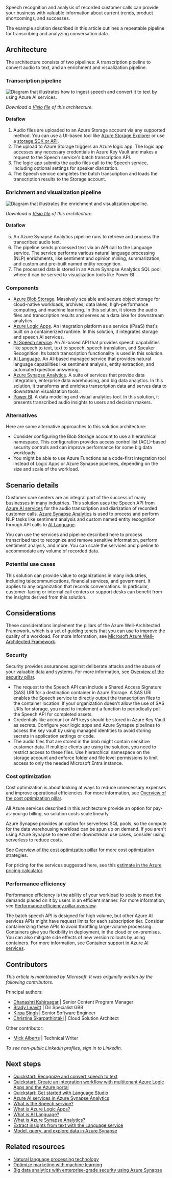 Speech recognition and analysis of recorded customer calls can provide your business with valuable information about current trends, product shortcomings, and successes.

The example solution described in this article outlines a repeatable pipeline for transcribing and analyzing conversation data.

## Architecture

The architecture consists of two pipelines: A transcription pipeline to convert audio to text, and an enrichment and visualization pipeline.

### Transcription pipeline

![Diagram that illustrates how to ingest speech and convert it to text by using Azure AI services.](_images/speech-to-text-transcription.png)

*Download a [Visio file](https://arch-center.azureedge.net/speech-to-text-transcription-pipeline.vsdx) of this architecture.*

#### Dataflow

1. Audio files are uploaded to an Azure Storage account via any supported method. You can use a UI-based tool like [Azure Storage Explorer](/azure/vs-azure-tools-storage-manage-with-storage-explorer) or use a [storage SDK or API](/azure/storage/blobs/reference).
1. The upload to Azure Storage triggers an Azure logic app. The logic app accesses any necessary credentials in Azure Key Vault and makes a request to the Speech service's batch transcription API.
1. The logic app submits the audio files call to the Speech service, including optional settings for speaker diarization.
1. The Speech service completes the batch transcription and loads the transcription results to the Storage account.

### Enrichment and visualization pipeline

![Diagram that illustrates the enrichment and visualization pipeline.](_images/speech-to-text-nlp.png)

*Download a [Visio file](https://arch-center.azureedge.net/speech-to-text-transcription-pipeline.vsdx) of this architecture.*

#### Dataflow

5. An Azure Synapse Analytics pipeline runs to retrieve and process the transcribed audio text.
6. The pipeline sends processed text via an API call to the Language service. The service performs various natural language processing (NLP) enrichments, like sentiment and opinion mining, summarization, and custom and pre-built named entity recognition.
7. The processed data is stored in an Azure Synapse Analytics SQL pool, where it can be served to visualization tools like Power BI.

### Components

- [Azure Blob Storage](https://azure.microsoft.com/services/storage/blobs). Massively scalable and secure object storage for cloud-native workloads, archives, data lakes, high-performance computing, and machine learning. In this solution, it stores the audio files and transcription results and serves as a data lake for downstream analytics.
- [Azure Logic Apps](https://azure.microsoft.com/services/logic-apps). An integration platform as a service (iPaaS) that's built on a containerized runtime. In this solution, it integrates storage and speech AI services.
- [AI Speech service](https://azure.microsoft.com/services/cognitive-services/speech-services). An AI-based API that provides speech capabilities like speech to text, text to speech, speech translation, and Speaker Recognition. Its batch transcription functionality is used in this solution.
- [AI Language](https://azure.microsoft.com/services/cognitive-services/language-service). An AI-based managed service that provides natural language capabilities like sentiment analysis, entity extraction, and automated question answering.
- [Azure Synapse Analytics](https://azure.microsoft.com/services/synapse-analytics). A suite of services that provide data integration, enterprise data warehousing, and big data analytics. In this solution, it transforms and enriches transcription data and serves data to downstream visualization tools.
- [Power BI](https://powerbi.microsoft.com). A data modeling and visual analytics tool. In this solution, it presents transcribed audio insights to users and decision makers.

### Alternatives

Here are some alternative approaches to this solution architecture:

- Consider configuring the Blob Storage account to use a hierarchical namespace. This configuration provides access control list (ACL)-based security controls and can improve performance for some big data workloads.
- You might be able to use Azure Functions as a code-first integration tool instead of Logic Apps or Azure Synapse pipelines, depending on the size and scale of the workload.

## Scenario details

Customer care centers are an integral part of the success of many businesses in many industries. This solution uses the Speech API from [Azure AI services](/azure/cognitive-services/speech-service/overview) for the audio transcription and diarization of recorded customer calls. [Azure Synapse Analytics](/azure/synapse-analytics) is used to process and perform NLP tasks like sentiment analysis and custom named entity recognition through API calls to [AI Language](/azure/cognitive-services/language-service).

You can use the services and pipeline described here to process transcribed text to recognize and remove sensitive information, perform sentiment analysis, and more. You can scale the services and pipeline to accommodate any volume of recorded data.

### Potential use cases

This solution can provide value to organizations in many industries, including telecommunications, financial services, and government. It applies to any organization that records conversations. In particular, customer-facing or internal call centers or support desks can benefit from the insights derived from this solution.

## Considerations

These considerations implement the pillars of the Azure Well-Architected Framework, which is a set of guiding tenets that you can use to improve the quality of a workload. For more information, see [Microsoft Azure Well-Architected Framework](/azure/architecture/framework).

### Security

Security provides assurances against deliberate attacks and the abuse of your valuable data and systems. For more information, see [Overview of the security pillar](/azure/architecture/framework/security/overview).

- The request to the Speech API can include a Shared Access Signature (SAS) URI for a destination container in Azure Storage. A SAS URI enables the Speech service to directly output the transcription files to the container location. If your organization doesn't allow the use of SAS URIs for storage, you need to implement a function to periodically poll the Speech API for completed assets.
- Credentials like account or API keys should be stored in Azure Key Vault as secrets. Configure your logic apps and Azure Synapse pipelines to access the key vault by using managed identities to avoid storing secrets in application settings or code.
- The audio files that are stored in the blob might contain sensitive customer data. If multiple clients are using the solution, you need to restrict access to these files. Use hierarchical namespace on the storage account and enforce folder and file level permissions to limit access to only the needed Microsoft Entra instance.

### Cost optimization

Cost optimization is about looking at ways to reduce unnecessary expenses and improve operational efficiencies. For more information, see [Overview of the cost optimization pillar](/azure/architecture/framework/cost/overview).

All Azure services described in this architecture provide an option for pay-as-you-go billing, so solution costs scale linearly.

Azure Synapse provides an option for serverless SQL pools, so the compute for the data warehousing workload can be spun up on demand. If you aren't using Azure Synapse to serve other downstream use cases, consider using serverless to reduce costs.

See [Overview of the cost optimization pillar](/azure/architecture/framework/cost/overview) for more cost optimization strategies.

For pricing for the services suggested here, see this [estimate in the Azure pricing calculator](https://azure.com/e/27232ae18e00459fa724d25275250f11).

### Performance efficiency

Performance efficiency is the ability of your workload to scale to meet the demands placed on it by users in an efficient manner. For more information, see [Performance efficiency pillar overview](/azure/architecture/framework/scalability/overview).

The batch speech API is designed for high volume, but other Azure AI services APIs might have request limits for each subscription tier. Consider containerizing these APIs to avoid throttling large-volume processing. Containers give you flexibility in deployment, in the cloud or on-premises. You can also mitigate side effects of new version rollouts by using containers. For more information, see [Container support in Azure AI services](/azure/cognitive-services/cognitive-services-container-support).

## Contributors

*This article is maintained by Microsoft. It was originally written by the following contributors.*

Principal authors:

- [Dhanashri Kshirsagar](https://www.linkedin.com/in/dhanashrikr) | Senior Content Program Manager
- [Brady Leavitt](https://www.linkedin.com/in/bradyleavitt) | Dir Specialist GBB
- [Kirpa Singh](https://www.linkedin.com/in/kirpa-singh-80676713) | Senior Software Engineer
- [Christina Skarpathiotaki](https://www.linkedin.com/in/christinaskarpathiotaki) | Cloud Solution Architect

Other contributor:

- [Mick Alberts](https://www.linkedin.com/in/mick-alberts-a24a1414) | Technical Writer

*To see non-public LinkedIn profiles, sign in to LinkedIn.*

## Next steps

- [Quickstart: Recognize and convert speech to text](/azure/cognitive-services/speech-service/get-started-speech-to-text?tabs=windowsinstall%2Cterminal&pivots=programming-language-python)
- [Quickstart: Create an integration workflow with multitenant Azure Logic Apps and the Azure portal](/azure/logic-apps/quickstart-create-first-logic-app-workflow)
- [Quickstart: Get started with Language Studio](/azure/cognitive-services/language-service/language-studio)
- [Azure AI services in Azure Synapse Analytics](/azure/synapse-analytics/machine-learning/overview-cognitive-services)
- [What is the Speech service?](/azure/cognitive-services/speech-service/overview)
- [What is Azure Logic Apps?](/azure/logic-apps/logic-apps-overview)
- [What is AI Language?](/azure/cognitive-services/language-service/overview)
- [What is Azure Synapse Analytics?](/azure/synapse-analytics/overview-what-is)
- [Extract insights from text with the Language service](/training/modules/extract-insights-text-with-text-analytics-service)
- [Model, query, and explore data in Azure Synapse](/training/paths/model-query-explore-data-for-azure-synapse)

## Related resources

- [Natural language processing technology](../../data-guide/technology-choices/natural-language-processing.yml)
- [Optimize marketing with machine learning](../../solution-ideas/articles/optimize-marketing-with-machine-learning.yml)
- [Big data analytics with enterprise-grade security using Azure Synapse](../../solution-ideas/articles/big-data-analytics-enterprise-grade-security.yml)
